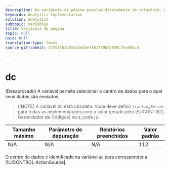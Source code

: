 ```yaml
---
description: As variáveis de página populam diretamente um relatório, como pageName, Propriedades de lista, Variáveis de lista, entre outros.
keywords: Analytics Implementation
solution: Analytics
subtopic: Variables
title: Variáveis de página
topic: null
uuid: null
translation-type: tm+mt
source-git-commit: 47291fb3d55ab3eb5ef181770bf2078c7ea55bc4

---
```




# dc

(Desaprovado) A variável permite selecionar o centro de dados para o qual seus dados são enviados.


<!-- 

dc.xml

 -->

> [!NOTE] A variável dc está obsoleta. Você deve definir *`trackingServer`* para todas as implementações com o valor gerado pelo [!UICONTROL Gerenciador de Códigos] no s_code.js.

| Tamanho máximo | Parâmetro de depuração | Relatórios preenchidos | Valor padrão |
|---|---|---|---|
| N/A | N/A | N/A | 112 |

O centro de dados é identificado na variável *`dc`* para corresponder a [!UICONTROL ActionSource].
